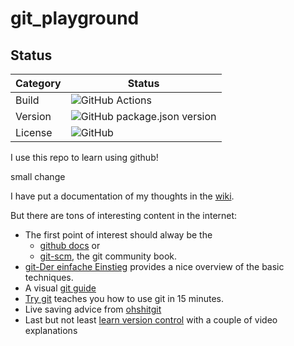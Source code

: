 # git_playground

## Status

| Category         | Status                                                                                                      |
| ---------------- | ----------------------------------------------------------------------------------------------------------- |
| Build            | ![GitHub Actions](https://github.com/comfortliner/git_playground/workflows/Release/badge.svg?branch=master) |
| Version          | ![GitHub package.json version](https://img.shields.io/github/package-json/v/comfortliner/git_playground)    |
| License          | ![GitHub](https://img.shields.io/github/license/comfortliner/git_playground)                                |

I use this repo to learn using github!

small change

I have put a documentation of my thoughts in the [wiki](https://github.com/comfortliner/git_playground/wiki).

But there are tons of interesting content in the internet:
 * The first point of interest should alway be the 
   * [github docs](https://docs.github.com/en) or 
   * [git-scm](https://git-scm.com/), the git community book.
 * [git-Der einfache Einstieg](https://rogerdudler.github.io/git-guide/index.de.html) provides a nice overview of the basic techniques.
 * A visual [git guide](http://marklodato.github.io/visual-git-guide/index-en.html)
 * [Try git](https://try.github.io/) teaches you how to use git in 15 minutes.
 * Live saving advice from [ohshitgit](https://ohshitgit.com/)
 * Last but not least [learn version control](https://www.git-tower.com/learn/git/videos/) with a couple of video explanations
